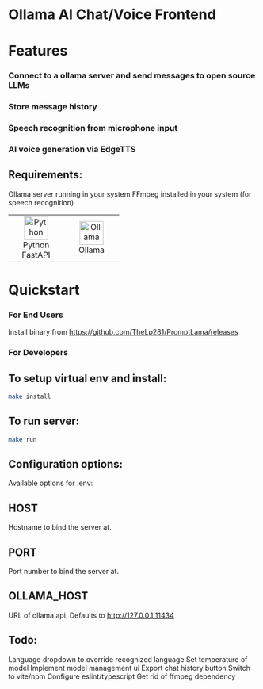 # Ollama AI Chat/Voice Frontend


# Features

### Connect to a ollama server and send messages to open source LLMs
### Store message history
### Speech recognition from microphone input
### AI voice generation via EdgeTTS

## Requirements:
Ollama server running in your system
FFmpeg installed in your system (for speech recognition)

<table align="center">
  <tr>
    <td align="center" width="96">
      <img src="https://techstack-generator.vercel.app/python-icon.svg" width="48" height="48" alt="Python" />
      <br>Python FastAPI
    </td>
    <td align="center" width="96">
      <img src="https://ollama.com/public/ollama.png" width="48" height="48" alt="Ollama" />
      <br>Ollama
    </td>
  </tr>
</table>




# Quickstart

### For End Users
Install binary from https://github.com/TheLp281/PromptLama/releases

### For Developers

## To setup virtual env and install:
``` bash
make install
```

## To run server:
``` bash
make run
```

## Configuration options:
Available options for .env:

## HOST
Hostname to bind the server at.

## PORT
Port number to bind the server at.

## OLLAMA_HOST
URL of ollama api. Defaults to http://127.0.0.1:11434



## Todo:

Language dropdown to override recognized language
Set temperature of model
Implement model management ui
Export chat history button
Switch to vite/npm
Configure eslint/typescript
Get rid of ffmpeg dependency
